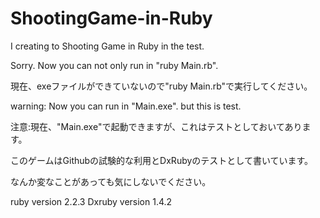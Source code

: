 # ShootingGame-in-Ruby
I creating to Shooting Game in Ruby in the test.

Sorry.
Now you can not only run in "ruby Main.rb".

現在、exeファイルができていないので"ruby Main.rb"で実行してください。


warning: Now you can run in "Main.exe". but this is test.

注意:現在、"Main.exe"で起動できますが、これはテストとしておいてあります。


このゲームはGithubの試験的な利用とDxRubyのテストとして書いています。

なんか変なことがあっても気にしないでください。

ruby version 2.2.3
Dxruby version 1.4.2